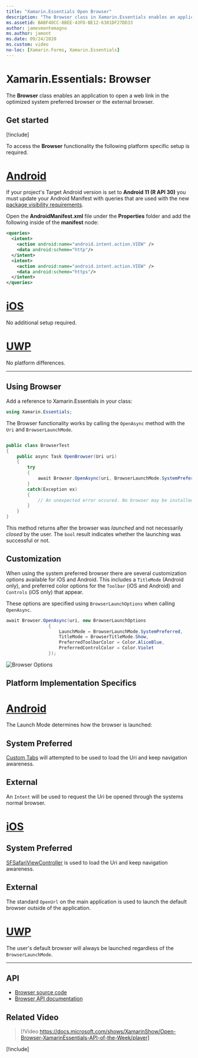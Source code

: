 ```yaml
---
title: "Xamarin.Essentials Open Browser"
description: "The Browser class in Xamarin.Essentials enables an application to open a web link in the optimized system preferred browser or the external browser."
ms.assetid: BABF40CC-8BEE-43FD-BE12-6301DF27DD33
author: jamesmontemagno
ms.author: jamont
ms.date: 09/24/2020
ms.custom: video
no-loc: [Xamarin.Forms, Xamarin.Essentials]
---
```


# Xamarin.Essentials: Browser

The **Browser** class enables an application to open a web link in the optimized system preferred browser or the external browser.

## Get started

[!include[](~/essentials/includes/get-started.md)]

To access the **Browser** functionality the following platform specific setup is required.

# [Android](#tab/android)

If your project's Target Android version is set to **Android 11 (R API 30)** you must update your Android Manifest with queries that are used with the new [package visibility requirements](https://developer.android.com/preview/privacy/package-visibility).

Open the **AndroidManifest.xml** file under the **Properties** folder and add the following inside of the **manifest** node:

```xml
<queries>
  <intent>
    <action android:name="android.intent.action.VIEW" />
    <data android:scheme="http"/>
  </intent>
  <intent>
    <action android:name="android.intent.action.VIEW" />
    <data android:scheme="https"/>
  </intent>
</queries>
```

# [iOS](#tab/ios)

No additional setup required.

# [UWP](#tab/uwp)

No platform differences.

-----

## Using Browser

Add a reference to Xamarin.Essentials in your class:

```csharp
using Xamarin.Essentials;
```

The Browser functionality works by calling the `OpenAsync` method with the `Uri` and `BrowserLaunchMode`.

```csharp

public class BrowserTest
{
    public async Task OpenBrowser(Uri uri)
    {
        try
        {
            await Browser.OpenAsync(uri, BrowserLaunchMode.SystemPreferred);
        }
        catch(Exception ex)
        {
            // An unexpected error occured. No browser may be installed on the device.
        }
    }
}
```

This method returns after the browser was _launched_ and not necessarily _closed_ by the user.  The `bool` result indicates whether the launching was successful or not.

## Customization

When using the system preferred browser there are several customization options available for iOS and Android. This includes a `TitleMode` (Android only), and preferred color options for the `Toolbar` (iOS and Android) and `Controls` (iOS only) that appear.

These options are specified using `BrowserLaunchOptions` when calling `OpenAsync`.

```csharp
await Browser.OpenAsync(uri, new BrowserLaunchOptions
                {
                    LaunchMode = BrowserLaunchMode.SystemPreferred,
                    TitleMode = BrowserTitleMode.Show,
                    PreferredToolbarColor = Color.AliceBlue,
                    PreferredControlColor = Color.Violet
                });
```

![Browser Options](images/browser-options.png)

## Platform Implementation Specifics

# [Android](#tab/android)

The Launch Mode determines how the browser is launched:

## System Preferred

[Custom Tabs](https://developer.chrome.com/multidevice/android/customtabs) will attempted to be used to load the Uri and keep navigation awareness.

## External

An `Intent` will be used to request the Uri be opened through the systems normal browser.

# [iOS](#tab/ios)

## System Preferred

[SFSafariViewController](xref:SafariServices.SFSafariViewController) is used to load the Uri and keep navigation awareness.

## External

The standard `OpenUrl` on the main application is used to launch the default browser outside of the application.

# [UWP](#tab/uwp)

The user's default browser will always be launched regardless of the `BrowserLaunchMode`.

--------------

## API

- [Browser source code](https://github.com/xamarin/Essentials/tree/main/Xamarin.Essentials/Browser)
- [Browser API documentation](xref:Xamarin.Essentials.Browser)

## Related Video

> [!Video https://docs.microsoft.com/shows/XamarinShow/Open-Browser-XamarinEssentials-API-of-the-Week/player]

[!include[](~/essentials/includes/xamarin-show-essentials.md)]
